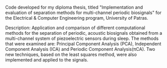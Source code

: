 Code developed for my diploma thesis, titled "Implementation and evaluation of separation methods for multi-channel periodic biosignals" for the Electrical & Computer Engineering program, University of Patras.

Description: Application and comparison of different computational methods for the separation of periodic, acoustic
biosignals obtained from a multi-channel system of piezoelectric sensors during sleep. The methods that were examined are:
Principal Component Analysis (PCA), Independent Component Analysis (ICA) and Periodic Component Analysis(πCA). Two new techniques, 
based on the least squares method, were also implemented and applied to the signals.
